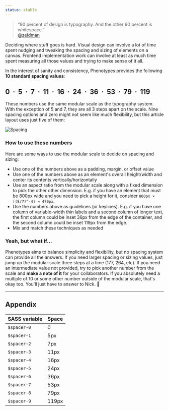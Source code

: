 ```yaml
---
status: stable
---
```


> “90 percent of design is typography. And the other 90 percent is whitespace.” <br>[@zeldman](https://twitter.com/zeldman/status/679727437198929921)

Deciding where stuff goes is hard. Visual design can involve a lot of time spent nudging and tweaking the spacing and sizing of elements on a canvas. Frontend implementation work can involve at least as much time spent measuring all those values and trying to make sense of it all.

In the interest of sanity and consistency, Phenotypes provides the following **10 standard spacing values**:

## 0 &nbsp;·&nbsp; 5 &nbsp;·&nbsp; 7 &nbsp;·&nbsp; 11 &nbsp;·&nbsp; 16 &nbsp;·&nbsp; 24 &nbsp;·&nbsp; 36 &nbsp;·&nbsp; 53 &nbsp;·&nbsp; 79 &nbsp;·&nbsp; 119

These numbers use the same modular scale as the typography system. With the exception of 5 and 7, they are all 3 steps apart on the scale. Nine spacing options and zero might not seem like much flexibility, but this article layout uses just five of them:

![Spacing](/img/guides/spacing.png)

### How to use these numbers

Here are some ways to use the modular scale to decide on spacing and sizing:

- Use one of the numbers above as a padding, margin, or offset value
- Use one of the numbers above as an element's overall height/width and center its contents vertically/horizontally
- Use an aspect ratio from the modular scale along with a fixed dimension to pick the other other dimension. E.g. if you have an element that must be 800px wide and you need to pick a height for it, consider `800px × [(8/7)^-4] ≈ 470px`.
- Use the numbers above as guidelines (or keylines). E.g. if you have one column of variable-width thin labels and a second column of longer text, the first column could be inset 36px from the edge of the container, and the second column could be inset 119px from the edge.
- Mix and match these techniques as needed

### Yeah, but what if...

Phenotypes aims to balance simplicity and flexibility, but no spacing system can provide all the answers. If you need larger spacing or sizing values, just jump up the modular scale three steps at a time (177, 264, etc). If you need an intermediate value not provided, try to pick another number from the scale and **make a note of it** for your collaborators. If you absolutely need a multiple of 10 or some other number outside of the modular scale, that's okay too. You'll just have to answer to Nick. 🔔

---

## Appendix

| SASS variable | Space |
| ------------- | ----- |
| `$spacer-0`   | 0     |
| `$spacer-1`   | 5px   |
| `$spacer-2`   | 7px   |
| `$spacer-3`   | 11px  |
| `$spacer-4`   | 16px  |
| `$spacer-5`   | 24px  |
| `$spacer-6`   | 36px  |
| `$spacer-7`   | 53px  |
| `$spacer-8`   | 79px  |
| `$spacer-9`   | 119px |
